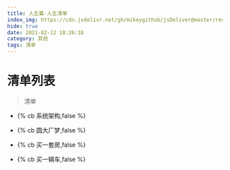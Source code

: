 ```yaml
---
title: 人生篇-人生清单
index_img: https://cdn.jsdelivr.net/gh/mikeygithub/jsDeliver@master/resource/img/rsqd.jpg
hide: true
date: 2021-02-12 18:26:18
category: 其他
tags: 清单
---
```


# 清单列表

>清单

- {% cb 系统架构,false %}

- {% cb 圆大厂梦,false %}

- {% cb 买一套房,false %}

- {% cb 买一辆车,false %}
